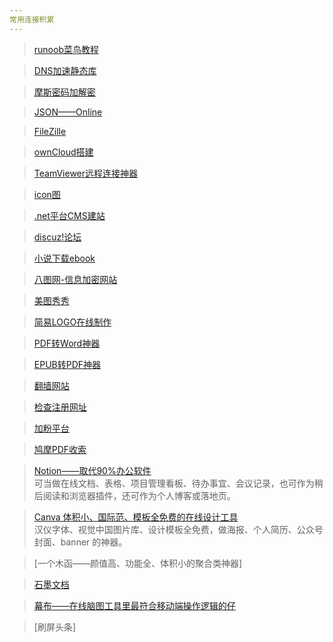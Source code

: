 ```yaml
---
常用连接积累
---  
```


> [runoob菜鸟教程](http://www.runoob.com/)  

> [DNS加速静态库](https://www.staticfile.org/)  

> [摩斯密码加解密](http://www.bejson.com/enc/morse/)  

> [JSON——Online](http://json.parser.online.fr/)  

> [FileZille](https://www.filezilla.cn/download/client)  

> [ownCloud搭建](http://www.vpsdaquan.cn/vpsdajianowncloud.html)  

> [TeamViewer远程连接神器]()  

> [icon图](www.iconfont.cn)  

> [.net平台CMS建站](http://www.siteserver.cn/)  

> [discuz!论坛](http://www.discuz.net/forum.php)  

> [小说下载ebook](http://www.ebookcn.com)  

> [八图网-信息加密网站](http://www.8tupian.com/)  

> [美图秀秀](http://xiuxiu.web.meitu.com/main.html)  

> [简易LOGO在线制作](https://www.designmantic.com/)  

> [PDF转Word神器](https://smallpdf.com/cn/pdf-to-word)  

> [EPUB转PDF神器](https://www.aconvert.com/cn/ebook/epub-to-pdf/)  

> [翻墙网站](https://www.sockscap64.com/forums/)  

> [检查注册网址](https://www.reg007.com/)  

> [加粉平台](http://9ifen.com/?cid=48&tid=1630)  

> [鸠摩PDF收索](https://www.jiumodiary.com/)  

> [Notion——取代90%办公软件](https://www.notion.so/)   
可当做在线文档、表格、项目管理看板、待办事宜、会议记录，也可作为稍后阅读和浏览器插件，还可作为个人博客或落地页。

> [Canva 体积小、国际范、模板全免费的在线设计工具](https://www.canva.cn/)   
汉仪字体、视觉中国图片库、设计模板全免费，做海报、个人简历、公众号封面、banner 的神器。   

> [一个木函——颜值高、功能全、体积小的聚合类神器]   

> [石墨文档](https://shimo.im/)   

> [幕布——在线脑图工具里最符合移动端操作逻辑的仔](https://mubu.com/)    

> [刷屏头条]  





